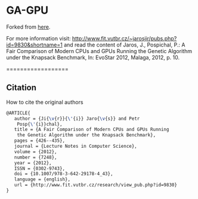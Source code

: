 GA-GPU
===============

Forked from [here](https://github.com/jarosjir/GPU-GA-Knapsack).

For more information visit: http://www.fit.vutbr.cz/~jarosjir/pubs.php?id=9830&shortname=1
and read the content of 
Jaros, J., Pospichal, P.: A Fair Comparison of Modern CPUs and GPUs Running the Genetic Algorithm under the Knapsack Benchmark, 
In: EvoStar 2012, Malaga, 2012, p. 10.

==================

## Citation

How to cite the original authors

```tex
@ARTICLE{
   author = {Ji{\v{r}}{\'{i}} Jaro{\v{s}} and Petr
	Posp{\'{i}}chal},
   title = {A Fair Comparison of Modern CPUs and GPUs Running
	the Genetic Algorithm under the Knapsack Benchmark},
   pages = {426--435},
   journal = {Lecture Notes in Computer Science},
   volume = {2012},
   number = {7248},
   year = {2012},
   ISSN = {0302-9743},
   doi = {10.1007/978-3-642-29178-4_43},
   language = {english},
   url = {http://www.fit.vutbr.cz/research/view_pub.php?id=9830}
}
```